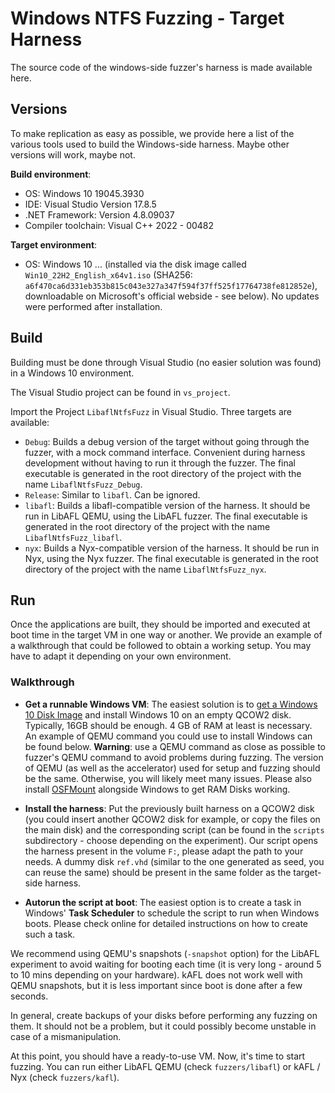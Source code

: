 # Windows NTFS Fuzzing - Target Harness

The source code of the windows-side fuzzer's harness is made available here.

## Versions

To make replication as easy as possible, we provide here a list of the various tools used to build the Windows-side harness.
Maybe other versions will work, maybe not.

**Build environment**:
- OS: Windows 10 19045.3930
- IDE: Visual Studio Version 17.8.5
- .NET Framework: Version 4.8.09037
- Compiler toolchain: Visual C++ 2022 - 00482

**Target environment**:
- OS: Windows 10 ... (installed via the disk image called `Win10_22H2_English_x64v1.iso` (SHA256: `a6f470ca6d331eb353b815c043e327a347f594f37ff525f17764738fe812852e`), downloadable on Microsoft's official webside - see below). No updates were performed after installation.

## Build

Building must be done through Visual Studio (no easier solution was found) in a Windows 10 environment.

The Visual Studio project can be found in `vs_project`.

Import the Project `LibaflNtfsFuzz` in Visual Studio.
Three targets are available:
- `Debug`: Builds a debug version of the target without going through the fuzzer, with a mock command interface. Convenient during harness development without having to run it through the fuzzer. The final executable is generated in the root directory of the project with the name `LibaflNtfsFuzz_Debug`.
- `Release`: Similar to `libafl`. Can be ignored.
- `libafl`: Builds a libafl-compatible version of the harness. It should be run in LibAFL QEMU, using the LibAFL fuzzer. The final executable is generated in the root directory of the project with the name `LibaflNtfsFuzz_libafl`.
- `nyx`: Builds a Nyx-compatible version of the harness. It should be run in Nyx, using the Nyx fuzzer. The final executable is generated in the root directory of the project with the name `LibaflNtfsFuzz_nyx`.

## Run

Once the applications are built, they should be imported and executed at boot time in the target VM in one way or another.
We provide an example of a walkthrough that could be followed to obtain a working setup.
You may have to adapt it depending on your own environment.

### Walkthrough

- **Get a runnable Windows VM**: The easiest solution is to [get a Windows 10 Disk Image](https://www.microsoft.com/en-us/software-download/windows10ISO) and install Windows 10 on an empty QCOW2 disk. Typically, 16GB should be enough. 4 GB of RAM at least is necessary. An example of QEMU command you could use to install Windows can be found below. **Warning**: use a QEMU command as close as possible to fuzzer's QEMU command to avoid problems during fuzzing. The version of QEMU (as well as the accelerator) used for setup and fuzzing should be the same. Otherwise, you will likely meet many issues. Please also install [OSFMount](https://www.osforensics.com/tools/mount-disk-images.html) alongside Windows to get RAM Disks working.

- **Install the harness**: Put the previously built harness on a QCOW2 disk (you could insert another QCOW2 disk for example, or copy the files on the main disk) and the corresponding script (can be found in the `scripts` subdirectory - choose depending on the experiment). Our script opens the harness present in the volume `F:`, please adapt the path to your needs. A dummy disk `ref.vhd` (similar to the one generated as seed, you can reuse the same) should be present in the same folder as the target-side harness.

- **Autorun the script at boot**: The easiest option is to create a task in Windows' **Task Scheduler** to schedule the script to run when Windows boots. Please check online for detailed instructions on how to create such a task.

We recommend using QEMU's snapshots (`-snapshot` option) for the LibAFL experiment to avoid waiting for booting each time (it is very long - around 5 to 10 mins depending on your hardware). kAFL does not work well with QEMU snapshots, but it is less important since boot is done after a few seconds.

In general, create backups of your disks before performing any fuzzing on them. It should not be a problem, but
it could possibly become unstable in case of a mismanipulation. 

At this point, you should have a ready-to-use VM. Now, it's time to start fuzzing.
You can run either LibAFL QEMU (check `fuzzers/libafl`) or kAFL / Nyx (check `fuzzers/kafl`).